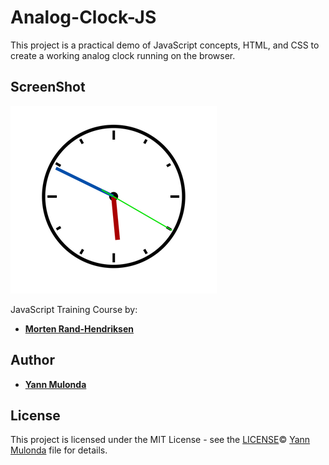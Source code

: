 # Analog-Clock-JS

This project is a practical demo of JavaScript concepts,
HTML, and CSS to create a working analog clock running on the browser.

## ScreenShot

![Analog Clock](./img/screenshot.png)

JavaScript Training Course by:

* **[Morten Rand-Hendriksen](https://www.linkedin.com/in/mortenrandhendriksen/?trk=lil_course)**

## Author

* **[Yann Mulonda](https://github.com/YannMjl)**

## License

This project is licensed under the MIT License - see the [LICENSE](LICENSE)© [Yann Mulonda](https://github.com/YannMjl) file for details.
